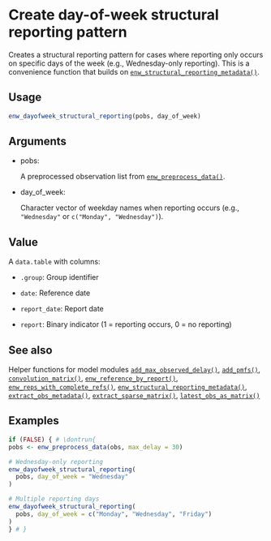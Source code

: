 # Create day-of-week structural reporting pattern

Creates a structural reporting pattern for cases where reporting only
occurs on specific days of the week (e.g., Wednesday-only reporting).
This is a convenience function that builds on
[`enw_structural_reporting_metadata()`](https://package.epinowcast.org/dev/reference/enw_structural_reporting_metadata.md).

## Usage

``` r
enw_dayofweek_structural_reporting(pobs, day_of_week)
```

## Arguments

- pobs:

  A preprocessed observation list from
  [`enw_preprocess_data()`](https://package.epinowcast.org/dev/reference/enw_preprocess_data.md).

- day_of_week:

  Character vector of weekday names when reporting occurs (e.g.,
  `"Wednesday"` or `c("Monday", "Wednesday")`).

## Value

A `data.table` with columns:

- `.group`: Group identifier

- `date`: Reference date

- `report_date`: Report date

- `report`: Binary indicator (1 = reporting occurs, 0 = no reporting)

## See also

Helper functions for model modules
[`add_max_observed_delay()`](https://package.epinowcast.org/dev/reference/add_max_observed_delay.md),
[`add_pmfs()`](https://package.epinowcast.org/dev/reference/add_pmfs.md),
[`convolution_matrix()`](https://package.epinowcast.org/dev/reference/convolution_matrix.md),
[`enw_reference_by_report()`](https://package.epinowcast.org/dev/reference/enw_reference_by_report.md),
[`enw_reps_with_complete_refs()`](https://package.epinowcast.org/dev/reference/enw_reps_with_complete_refs.md),
[`enw_structural_reporting_metadata()`](https://package.epinowcast.org/dev/reference/enw_structural_reporting_metadata.md),
[`extract_obs_metadata()`](https://package.epinowcast.org/dev/reference/extract_obs_metadata.md),
[`extract_sparse_matrix()`](https://package.epinowcast.org/dev/reference/extract_sparse_matrix.md),
[`latest_obs_as_matrix()`](https://package.epinowcast.org/dev/reference/latest_obs_as_matrix.md)

## Examples

``` r
if (FALSE) { # \dontrun{
pobs <- enw_preprocess_data(obs, max_delay = 30)

# Wednesday-only reporting
enw_dayofweek_structural_reporting(
  pobs, day_of_week = "Wednesday"
)

# Multiple reporting days
enw_dayofweek_structural_reporting(
  pobs, day_of_week = c("Monday", "Wednesday", "Friday")
)
} # }
```
